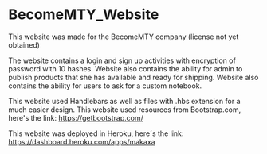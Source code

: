 # BecomeMTY_Website

This website was made for the BecomeMTY company (license not yet obtained)

The website contains a login and sign up activities with encryption of password with 10 hashes.
Website also contains the ability for admin to publish products that she has available and ready for shipping.
Website also contains the ability for users to ask for a custom notebook.

This website used Handlebars as well as files with .hbs extension for a much easier design.
This website used resources from Bootstrap.com, here's the link: https://getbootstrap.com/

This website was deployed in Heroku, here´s the link: https://dashboard.heroku.com/apps/makaxa
